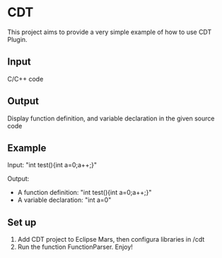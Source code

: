 # CDT
This project aims to provide a very simple example of how to use CDT Plugin.

## Input
C/C++ code
## Output
Display function definition, and variable declaration in the given source code
## Example
Input: "int test(){int a=0;a++;}"

Output:
- A function definition: "int test(){int a=0;a++;}"
- A variable declaration: "int a=0"

## Set up
1. Add CDT project to Eclipse Mars, then configura libraries in /cdt
2. Run the function FunctionParser. Enjoy!

